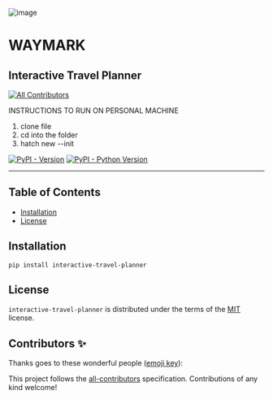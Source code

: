![image](https://github.com/user-attachments/assets/fb82d0e8-0caf-42b8-b9aa-4ab818e4b006)

# WAYMARK
## Interactive Travel Planner

<!-- ALL-CONTRIBUTORS-BADGE:START - Do not remove or modify this section -->
[![All Contributors](https://img.shields.io/badge/all_contributors-0-orange.svg?style=flat-square)](#contributors-)
<!-- ALL-CONTRIBUTORS-BADGE:END -->


INSTRUCTIONS TO RUN ON PERSONAL MACHINE
1. clone file
2. cd into the folder
3. hatch new --init



[![PyPI - Version](https://img.shields.io/pypi/v/interactive-travel-planner.svg)](https://pypi.org/project/interactive-travel-planner)
[![PyPI - Python Version](https://img.shields.io/pypi/pyversions/interactive-travel-planner.svg)](https://pypi.org/project/interactive-travel-planner)

-----

## Table of Contents

- [Installation](#installation)
- [License](#license)

## Installation

```console
pip install interactive-travel-planner
```

## License

`interactive-travel-planner` is distributed under the terms of the [MIT](https://spdx.org/licenses/MIT.html) license.

## Contributors ✨

Thanks goes to these wonderful people ([emoji key](https://allcontributors.org/docs/en/emoji-key)):

<!-- ALL-CONTRIBUTORS-LIST:START - Do not remove or modify this section -->
<!-- prettier-ignore-start -->
<!-- markdownlint-disable -->
<!-- markdownlint-restore -->
<!-- prettier-ignore-end -->
<!-- ALL-CONTRIBUTORS-LIST:END -->

This project follows the [all-contributors](https://github.com/all-contributors/all-contributors) specification. Contributions of any kind welcome!
